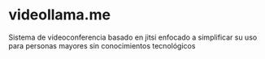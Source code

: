 # videollama.me
Sistema de videoconferencia basado en jitsi enfocado a simplificar su uso para personas mayores sin conocimientos tecnológicos
